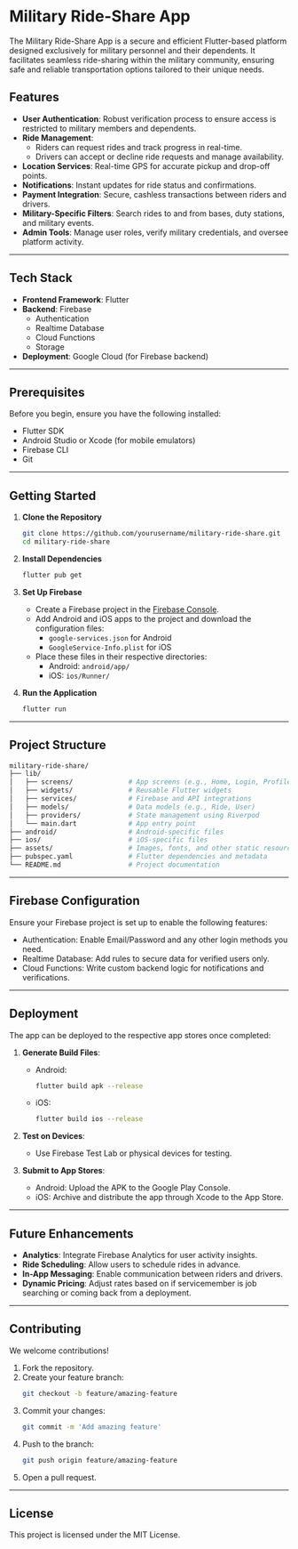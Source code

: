 # Military Ride-Share App  

The Military Ride-Share App is a secure and efficient Flutter-based platform designed exclusively for military personnel and their dependents. It facilitates seamless ride-sharing within the military community, ensuring safe and reliable transportation options tailored to their unique needs.  

## Features  

- **User Authentication**: Robust verification process to ensure access is restricted to military members and dependents.  
- **Ride Management**:  
  - Riders can request rides and track progress in real-time.  
  - Drivers can accept or decline ride requests and manage availability.  
- **Location Services**: Real-time GPS for accurate pickup and drop-off points.  
- **Notifications**: Instant updates for ride status and confirmations.  
- **Payment Integration**: Secure, cashless transactions between riders and drivers.  
- **Military-Specific Filters**: Search rides to and from bases, duty stations, and military events.  
- **Admin Tools**: Manage user roles, verify military credentials, and oversee platform activity.  

---

## Tech Stack  

- **Frontend Framework**: Flutter  
- **Backend**: Firebase  
  - Authentication  
  - Realtime Database  
  - Cloud Functions  
  - Storage  
- **Deployment**: Google Cloud (for Firebase backend)  

---

## Prerequisites  

Before you begin, ensure you have the following installed:  
- Flutter SDK  
- Android Studio or Xcode (for mobile emulators)  
- Firebase CLI  
- Git  

---

## Getting Started  

1. **Clone the Repository**  
   ```bash  
   git clone https://github.com/yourusername/military-ride-share.git  
   cd military-ride-share  
   ```  

2. **Install Dependencies**  
   ```bash  
   flutter pub get  
   ```  

3. **Set Up Firebase**  
   - Create a Firebase project in the [Firebase Console](https://console.firebase.google.com).  
   - Add Android and iOS apps to the project and download the configuration files:  
     - `google-services.json` for Android  
     - `GoogleService-Info.plist` for iOS  
   - Place these files in their respective directories:  
     - Android: `android/app/`  
     - iOS: `ios/Runner/`  

4. **Run the Application**  
   ```bash  
   flutter run  
   ```  

---

## Project Structure  

```bash  
military-ride-share/  
├── lib/  
│   ├── screens/              # App screens (e.g., Home, Login, Profile)  
│   ├── widgets/              # Reusable Flutter widgets  
│   ├── services/             # Firebase and API integrations  
│   ├── models/               # Data models (e.g., Ride, User)  
│   ├── providers/            # State management using Riverpod  
│   └── main.dart             # App entry point  
├── android/                  # Android-specific files  
├── ios/                      # iOS-specific files  
├── assets/                   # Images, fonts, and other static resources  
├── pubspec.yaml              # Flutter dependencies and metadata  
└── README.md                 # Project documentation  
```  

---

## Firebase Configuration  

Ensure your Firebase project is set up to enable the following features:  
- Authentication: Enable Email/Password and any other login methods you need.  
- Realtime Database: Add rules to secure data for verified users only.  
- Cloud Functions: Write custom backend logic for notifications and verifications.  

---

## Deployment  

The app can be deployed to the respective app stores once completed:  

1. **Generate Build Files**:  
   - Android:  
     ```bash  
     flutter build apk --release  
     ```  
   - iOS:  
     ```bash  
     flutter build ios --release  
     ```  

2. **Test on Devices**:  
   - Use Firebase Test Lab or physical devices for testing.  

3. **Submit to App Stores**:  
   - Android: Upload the APK to the Google Play Console.  
   - iOS: Archive and distribute the app through Xcode to the App Store.  

---

## Future Enhancements  

- **Analytics**: Integrate Firebase Analytics for user activity insights.  
- **Ride Scheduling**: Allow users to schedule rides in advance.  
- **In-App Messaging**: Enable communication between riders and drivers.  
- **Dynamic Pricing**: Adjust rates based on if servicemember is job searching or coming back from a deployment.  

---

## Contributing  

We welcome contributions!  

1. Fork the repository.  
2. Create your feature branch:  
   ```bash  
   git checkout -b feature/amazing-feature  
   ```  
3. Commit your changes:  
   ```bash  
   git commit -m 'Add amazing feature'  
   ```  
4. Push to the branch:  
   ```bash  
   git push origin feature/amazing-feature  
   ```  
5. Open a pull request.  

---

## License  

This project is licensed under the MIT License.  
